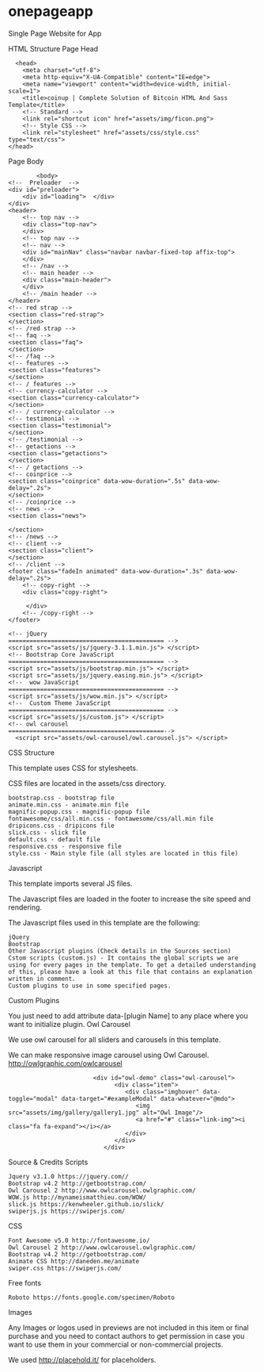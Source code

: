 # onepageapp
 Single Page Website for App 

 
HTML Structure
Page Head

	  
	  <head>
		<meta charset="utf-8">
		<meta http-equiv="X-UA-Compatible" content="IE=edge">
		<meta name="viewport" content="width=device-width, initial-scale=1">
		<title>coinup | Complete Solution of Bitcoin HTML And Sass Template</title>
		<!-- Standard -->
		<link rel="shortcut icon" href="assets/img/ficon.png">
		<!-- Style CSS -->
		<link rel="stylesheet" href="assets/css/style.css" type="text/css">	
	</head>


      

Page Body

			<body> 
	<!--  Preloader  --> 
	<div id="preloader"> 
		<div id="loading">  </div> 
	</div> 
	<header> 
		<!-- top nav --> 
		<div class="top-nav"> 		
		</div> 
		<!-- top nav --> 
		<!-- nav --> 
		<div id="mainNav" class="navbar navbar-fixed-top affix-top"> 
		</div> 
		<!-- /nav --> 
		<!-- main header --> 
		<div class="main-header"> 			
		</div> 
		<!-- /main header --> 
	</header> 
	<!-- red strap --> 
	<section class="red-strap"> 	
	</section> 
	<!-- /red strap --> 
	<!-- faq --> 
	<section class="faq"> 	
	</section> 
	<!-- /faq --> 
	<!-- features --> 
	<section class="features"> 	
	</section> 
	<!-- / features --> 
	<!-- currency-calculator --> 
	<section class="currency-calculator"> 		
	</section> 
	<!-- / currency-calculator --> 
	<!-- testimonial --> 
	<section class="testimonial"> 
    </section> 
	<!-- /testimonial --> 
	<!-- getactions --> 
	<section class="getactions"> 	
	</section> 
	<!-- / getactions --> 
	<!-- coinprice --> 
	<section class="coinprice" data-wow-duration=".5s" data-wow-delay=".2s"> 		
	</section> 
	<!-- /coinprice --> 
	<!-- news --> 
	<section class="news"> 
	
	</section> 
	<!-- /news --> 
	<!-- client --> 
	<section class="client"> 	
	</section> 
	<!-- /client --> 
	<footer class="fadeIn animated" data-wow-duration=".3s" data-wow-delay=".2s"> 		
		<!-- copy-right --> 
		<div class="copy-right"> 
           
         </div> 
		<!-- /copy-right --> 
	</footer> 
	
	<!-- jQuery 
	============================================ --> 
	<script src="assets/js/jquery-3.1.1.min.js"> </script> 
	<!-- Bootstrap Core JavaScript 
	============================================ --> 
	<script src="assets/js/bootstrap.min.js"> </script> 
	<script src="assets/js/jquery.easing.min.js"> </script> 
	<!--  wow JavaScript 
	============================================ --> 
	<script src="assets/js/wow.min.js"> </script> 
	<!--  Custom Theme JavaScript 
	============================================ --> 
	<script src="assets/js/custom.js"> </script> 
	<!-- owl carousel 
	============================================--> 
      <script src="assets/owl-carousel/owl.carousel.js"> </script>   
</body> 
			

      
       
      

CSS Structure

This template uses CSS for stylesheets.

CSS files are located in the assets/css directory.

    bootstrap.css - bootstrap file
    animate.min.css - animate.min file
    magnific-popup.css - magnific-popup file
    fontawesome/css/all.min.css - fontawesome/css/all.min file
    dripicons.css - dripicons file
    slick.css - slick file
    default.css - default file
    responsive.css - responsive file
    style.css - Main style file (all styles are located in this file)

Javascript

This template imports several JS files.

The Javascript  files are loaded in the footer to increase the site speed and rendering.

The Javascript files used in this template are the following:

    jQuery
    Bootstrap
    Other Javascript plugins (Check details in the Sources section)
    Cstom scripts (custom.js) - It contains the global scripts we are using for every pages in the template. To get a detailed understanding of this, please have a look at this file that contains an explanation written in comment.
    Custom plugins to use in some specified pages.

Custom Plugins

You just need to add attribute data-[plugin Name] to any place where you want to initialize plugin.
Owl Carousel

We use owl carousel for all sliders and carousels in this template.

We can make responsive image carousel using Owl Carousel. http://owlgraphic.com/owlcarousel

                            <div id="owl-demo" class="owl-carousel">
                                  <div class="item">
                                     <div class="imghover" data-toggle="modal" data-target="#exampleModal" data-whatever="@mdo">
                                        <img src="assets/img/gallery/gallery1.jpg" alt="Owl Image"/>         
                                        <a href="#" class="link-img"><i class="fa fa-expand"></i></a>                              
                                     </div>
                                  </div>                              
                               </div>
            

Source & Credits
Scripts

    Jquery v3.1.0 https://jquery.com//
    Bootstrap v4.2 http://getbootstrap.com/
    Owl Carousel 2 http://www.owlcarousel.owlgraphic.com/
    WOW.js http://mynameismatthieu.com/WOW/
    slick.js https://kenwheeler.github.io/slick/
    swiperjs.js https://swiperjs.com/

CSS

    Font Awesome v5.0 http://fontawesome.io/
    Owl Carousel 2 http://www.owlcarousel.owlgraphic.com/
    Bootstrap v4.2 http://getbootstrap.com/
    Animate CSS http://daneden.me/animate
    swiper.css https://swiperjs.com/

Free fonts

    Roboto https://fonts.google.com/specimen/Roboto

Images

Any Images or logos used in previews are not included in this item or final purchase and you need to contact authors to get permission in case you want to use them in your commercial or non-commercial projects.

We used http://placehold.it/ for placeholders.

